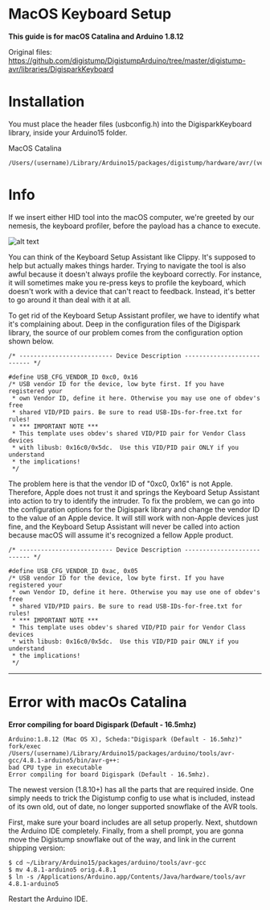 # MacOS Keyboard Setup

**This guide is for macOS Catalina and Arduino 1.8.12**

Original files: https://github.com/digistump/DigistumpArduino/tree/master/digistump-avr/libraries/DigisparkKeyboard

# Installation
You must place the header files (usbconfig.h) into the DigisparkKeyboard library, inside your Arduino15 folder.


MacOS Catalina
```
/Users/(username)/Library/Arduino15/packages/digistump/hardware/avr/(version)/libraries/DigisparkKeyboard/
```

# Info
If we insert either HID tool into the macOS computer, we're greeted by our nemesis, the keyboard profiler, before the payload has a chance to execute.

![alt text](https://img.wonderhowto.com/img/original/18/15/63710450703420/0/637104507034201815.jpg "Keyboard Setup Assistant")

You can think of the Keyboard Setup Assistant like Clippy. It's supposed to help but actually makes things harder. Trying to navigate the tool is also awful because it doesn't always profile the keyboard correctly. For instance, it will sometimes make you re-press keys to profile the keyboard, which doesn't work with a device that can't react to feedback. Instead, it's better to go around it than deal with it at all.

To get rid of the Keyboard Setup Assistant profiler, we have to identify what it's complaining about. Deep in the configuration files of the Digispark library, the source of our problem comes from the configuration option shown below.

```
/* -------------------------- Device Description --------------------------- */

#define USB_CFG_VENDOR_ID 0xc0, 0x16
/* USB vendor ID for the device, low byte first. If you have registered your
 * own Vendor ID, define it here. Otherwise you may use one of obdev's free
 * shared VID/PID pairs. Be sure to read USB-IDs-for-free.txt for rules!
 * *** IMPORTANT NOTE ***
 * This template uses obdev's shared VID/PID pair for Vendor Class devices
 * with libusb: 0x16c0/0x5dc.  Use this VID/PID pair ONLY if you understand
 * the implications!
 */
```

The problem here is that the vendor ID of "0xc0, 0x16" is not Apple. Therefore, Apple does not trust it and springs the Keyboard Setup Assistant into action to try to identify the intruder. To fix the problem, we can go into the configuration options for the Digispark library and change the vendor ID to the value of an Apple device. It will still work with non-Apple devices just fine, and the Keyboard Setup Assistant will never be called into action because macOS will assume it's recognized a fellow Apple product.

```
/* -------------------------- Device Description --------------------------- */

#define USB_CFG_VENDOR_ID 0xac, 0x05
/* USB vendor ID for the device, low byte first. If you have registered your
 * own Vendor ID, define it here. Otherwise you may use one of obdev's free
 * shared VID/PID pairs. Be sure to read USB-IDs-for-free.txt for rules!
 * *** IMPORTANT NOTE ***
 * This template uses obdev's shared VID/PID pair for Vendor Class devices
 * with libusb: 0x16c0/0x5dc.  Use this VID/PID pair ONLY if you understand
 * the implications!
 */
```

___


# Error with macOs Catalina
**Error compiling for board Digispark (Default - 16.5mhz)**

```
Arduino:1.8.12 (Mac OS X), Scheda:"Digispark (Default - 16.5mhz)"
fork/exec /Users/(username)/Library/Arduino15/packages/arduino/tools/avr-gcc/4.8.1-arduino5/bin/avr-g++:
bad CPU type in executable
Error compiling for board Digispark (Default - 16.5mhz).
```

The newest version (1.8.10+) has all the parts that are required inside.  One simply needs to trick the Digistump config to use what is included, instead of its own old, out of date, no longer supported snowflake of the AVR tools.

First, make sure your board includes are all setup properly. Next, shutdown the Arduino IDE completely.  Finally, from a shell prompt, you are gonna move the Digistump snowflake out of the way, and link in the current shipping version:

```
$ cd ~/Library/Arduino15/packages/arduino/tools/avr-gcc
$ mv 4.8.1-arduino5 orig.4.8.1
$ ln -s /Applications/Arduino.app/Contents/Java/hardware/tools/avr 4.8.1-arduino5
```
Restart the Arduino IDE.
